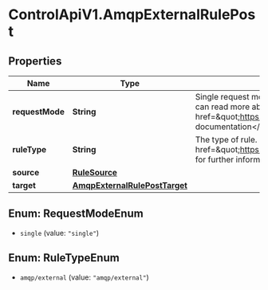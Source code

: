 # ControlApiV1.AmqpExternalRulePost

## Properties

Name | Type | Description | Notes
------------ | ------------- | ------------- | -------------
**requestMode** | **String** | Single request mode sends each event separately to the endpoint specified by the rule. You can read more about single request mode events in the &lt;a href&#x3D;\&quot;https://ably.com/documentation/general/events#batching\&quot;&gt;Ably documentation&lt;/a&gt;. | 
**ruleType** | **String** | The type of rule. In this case AMQP external (using Firehose). See the &lt;a href&#x3D;\&quot;https://ably.com/documentation/general/firehose\&quot;&gt;documentation&lt;/a&gt; for further information. | 
**source** | [**RuleSource**](RuleSource.md) |  | 
**target** | [**AmqpExternalRulePostTarget**](AmqpExternalRulePostTarget.md) |  | 



## Enum: RequestModeEnum


* `single` (value: `"single"`)





## Enum: RuleTypeEnum


* `amqp/external` (value: `"amqp/external"`)




